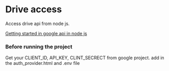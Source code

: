 # Drive access
Access drive api from node js.

[Getting started in google api in node js](https://developers.google.com/drive/api/v3/quickstart/nodejs?hl=en_GB)

### Before running the project
Get your CLIENT_ID, API_KEY, CLINT_SECRECT from google project. add in the auth_provider.html and .env file

